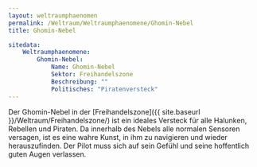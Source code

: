 ```yaml
---
layout: weltraumphaenomen
permalink: /Weltraum/Weltraumphaenomene/Ghomin-Nebel
title: Ghomin-Nebel

sitedata:
    Weltraumphaenomene:
        Ghomin-Nebel:
            Name: Ghomin-Nebel
            Sektor: Freihandelszone
            Beschreibung: ""
            Politisches: "Piratenversteck"
---
```




Der Ghomin-Nebel in der [Freihandelszone]({{ site.baseurl }}/Weltraum/Freihandelszone/) ist ein ideales Versteck für alle Halunken, Rebellen und Piraten. Da innerhalb des Nebels alle normalen Sensoren versagen, ist es eine wahre Kunst, in ihm zu navigieren und wieder herauszufinden. Der Pilot muss sich auf sein Gefühl und seine hoffentlich guten Augen verlassen.
